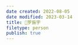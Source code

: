 ```yaml
---
date created: 2022-08-05
date modified: 2023-03-14
title: 🧑罗振宇
filetype: person
publish: true
---
```


